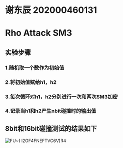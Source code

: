 # 谢东辰 202000460131
# Rho Attack SM3
## 实验步骤
### 1.随机取一个数作为初始值
### 2.将初始值赋给h1，h2
### 3.每次循环对h1，h2分别进行一次和两次SM3加密
### 4.记录当h1和h2产生nbit碰撞时的输出值
## 8bit和16bit碰撞测试的结果如下
![FU~( I2OF4FNEFTVC6V)R4](https://user-images.githubusercontent.com/109883893/181026180-a760e1c4-24ff-4368-8ea9-9011bcdab5a9.png)
